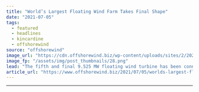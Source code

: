 ```yaml
---
title: "World’s Largest Floating Wind Farm Takes Final Shape"
date: "2021-07-05"
tags: 
  - featured
  - headlines
  - kincardine
  - offshorewind
source: "offshorewind"
image_url: "https://cdn.offshorewind.biz/wp-content/uploads/sites/2/2021/07/05143502/Worlds-Largest-Floating-Wind-Farm-Takes-Final-Shape.png"
image_fp: "/assets/img/post_thumbnails/28.png"
lead: "The fifth and final 9.525 MW floating wind turbine has been connected to its"
article_url: "https://www.offshorewind.biz/2021/07/05/worlds-largest-floating-wind-farm-takes-final-shape/"
---
```


---
